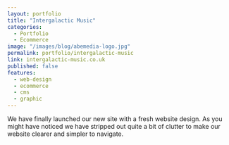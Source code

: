 ```yaml
---
layout: portfolio
title: "Intergalactic Music"
categories: 
  - Portfolio
  - Ecommerce
image: "/images/blog/abemedia-logo.jpg"
permalink: portfolio/intergalactic-music
link: intergalactic-music.co.uk
published: false
features:
  - web-design
  - ecommerce
  - cms
  - graphic
---
```


We have finally launched our new site with a fresh website design. 
As you might have noticed we have stripped out quite a bit of clutter to make our website clearer and simpler to navigate.
